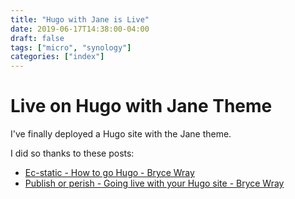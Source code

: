 ```yaml
---
title: "Hugo with Jane is Live"
date: 2019-06-17T14:38:00-04:00
draft: false
tags: ["micro", "synology"]
categories: ["index"]
---
```


# Live on Hugo with Jane Theme

I've finally deployed a Hugo site with the Jane theme.

I did so thanks to these posts:

* [Ec-static - How to go Hugo - Bryce Wray](https://brycewray.com/posts/2019/04/ec-static/)
* [Publish or perish - Going live with your Hugo site - Bryce Wray](https://brycewray.com/posts/2019/04/publish-or-perish/)